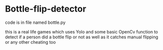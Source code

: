 # Bottle-flip-detector
code is in file named bottle.py

this is a real life games which uses Yolo and some basic OpenCv function to detect if a person did a bottle flip or not as well as it catches manual flipping or any other cheating too
